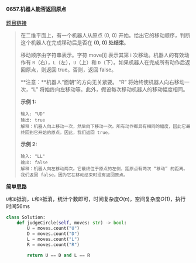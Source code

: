 #### 0657.机器人能否返回原点

[题目链接](https://leetcode-cn.com/problems/robot-return-to-origin)

> 在二维平面上，有一个机器人从原点 (0, 0) 开始。给出它的移动顺序，判断这个机器人在完成移动后是否在 **(0, 0) 处结束**。
>
> 移动顺序由字符串表示。字符 move[i] 表示其第 i 次移动。机器人的有效动作有 `R`（右），`L`（左），`U`（上）和 `D`（下）。如果机器人在完成所有动作后返回原点，则返回 true。否则，返回 false。
>
> **注意：**机器人“面朝”的方向无关紧要。 “R” 将始终使机器人向右移动一次，“L” 将始终向左移动等。此外，假设每次移动机器人的移动幅度相同。
>
>  
>
> **示例 1:**
>
> ```
> 输入: "UD"
> 输出: true
> 解释：机器人向上移动一次，然后向下移动一次。所有动作都具有相同的幅度，因此它最终回到它开始的原点。因此，我们返回 true。
> ```
>
> **示例 2:**
>
> ```
> 输入: "LL"
> 输出: false
> 解释：机器人向左移动两次。它最终位于原点的左侧，距原点有两次 “移动” 的距离。我们返回 false，因为它在移动结束时没有返回原点。
> ```

**简单思路**

```U```和```D```抵消，```L```和```R```抵消，统计个数即可，时间复杂度$O(n)$，空间复杂度$O(1)$，执行时间56ms

```python
class Solution:
    def judgeCircle(self, moves: str) -> bool:
        U = moves.count("U")
        D = moves.count("D")
        L = moves.count("L")
        R = moves.count("R")
        
        return U == D and L == R
```

